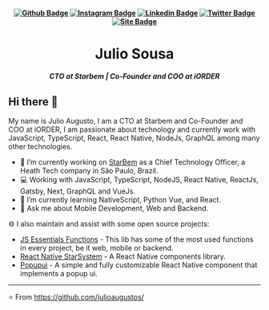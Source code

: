 <h4 align="center">
  
  [![Github Badge](https://img.shields.io/badge/-Facebook-blue?style=for-the-badge&logo=Facebook&logoColor=white&link=https://github.com/JulioAugustoS)](https://www.facebook.com/JulioAugustoSousa/)
  [![Instagram Badge](https://img.shields.io/badge/-instagram-red?style=for-the-badge&logo=instagram&logoColor=white&link=https://github.com/JulioAugustoS)](https://www.instagram.com/juliosousa.me/)
  [![Linkedin Badge](https://img.shields.io/badge/-Linkedin-blue?style=for-the-badge&logo=Linkedin&logoColor=white&link=https://github.com/JulioAugustoS)](https://www.linkedin.com/in/julio-augusto/)
  [![Twitter Badge](https://img.shields.io/badge/-Twitter-blue?style=for-the-badge&logo=Twitter&logoColor=white&link=https://github.com/JulioAugustoS)](https://twitter.com/Julio_Augusto_S)
  [![Site Badge](https://img.shields.io/badge/-Site-red?style=for-the-badge&link=https://github.com/JulioAugustoS)](https://julioaugusto.dev)  

  <h1 align="center">Julio Sousa</h1>
  <h5 align="center">CTO at Starbem | Co-Founder and COO  at iORDER</h5>
</h4>

## Hi there 👋

My name is Julio Augusto, I am a CTO at Starbem and Co-Founder and COO at iORDER, I am passionate about technology and currently work with JavaScript, TypeScript, React, React Native, NodeJs, GraphQL among many other technologies.


- 🔭 I’m currently working on [StarBem](https://starbem.app) as a Chief Technology Officer, a Heath Tech company in São Paulo, Brazil.
- 💻 Working with JavaScript, TypeScript, NodeJS, React Native, ReactJs, Gatsby, Next, GraphQL and VueJs.
- 🌱 I’m currently learning NativeScript, Python Vue, and React.
- 💬 Ask me about Mobile Development, Web and Backend.

⚙️ I also maintain and assist with some open source projects:
- [JS Essentials Functions](https://github.com/gok-dev/js-essentials-functions) - This lib has some of the most used functions in every project, be it web, mobile or backend.
- [React Native StarSystem](https://github.com/StarBem/react-native-starsystem) - A React Native components library.
- [Popupui](https://github.com/RafaelAugustoS/react-native-popup-ui) - A simple and fully customizable React Native component that implements a popup ui.

---
⭐️ From https://github.com/julioaugustos/
